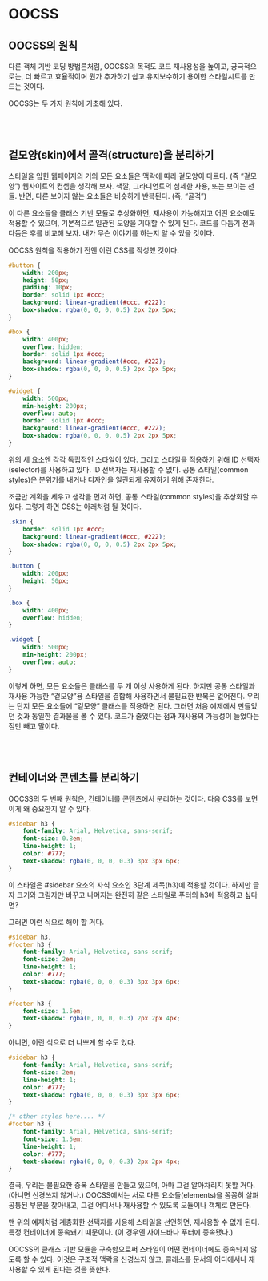 # OOCSS

## OOCSS의 원칙

다른 객체 기반 코딩 방법론처럼, OOCSS의 목적도 코드 재사용성을 높이고, 궁극적으로는, 더 빠르고 효율적이며 뭔가 추가하기 쉽고 유지보수하기 용이한 스타일시트를 만드는 것이다.

OOCSS는 두 가지 원칙에 기초해 있다.

<br /><br />

## 겉모양(skin)에서 골격(structure)을 분리하기

스타일을 입힌 웹페이지의 거의 모든 요소들은 맥락에 따라 겉모양이 다르다. (즉 “겉모양”) 웹사이트의 컨셉을 생각해 보자. 색깔, 그라디언트의 섬세한 사용, 또는 보이는 선들. 반면, 다른 보이지 않는 요소들은 비슷하게 반복된다. (즉, “골격”)

이 다른 요소들을 클래스 기반 모듈로 추상화하면, 재사용이 가능해지고 어떤 요소에도 적용할 수 있으며, 기본적으로 일관된 모양을 기대할 수 있게 된다. 코드를 다듬기 전과 다듬은 후를 비교해 보자. 내가 무슨 이야기를 하는지 알 수 있을 것이다.

OOCSS 원칙을 적용하기 전엔 이런 CSS를 작성했 것이다.

```css
#button {
    width: 200px;
    height: 50px;
    padding: 10px;
    border: solid 1px #ccc;
    background: linear-gradient(#ccc, #222);
    box-shadow: rgba(0, 0, 0, 0.5) 2px 2px 5px;
}

#box {
    width: 400px;
    overflow: hidden;
    border: solid 1px #ccc;
    background: linear-gradient(#ccc, #222);
    box-shadow: rgba(0, 0, 0, 0.5) 2px 2px 5px;
}

#widget {
    width: 500px;
    min-height: 200px;
    overflow: auto;
    border: solid 1px #ccc;
    background: linear-gradient(#ccc, #222);
    box-shadow: rgba(0, 0, 0, 0.5) 2px 2px 5px;
}
```

위의 세 요소엔 각각 독립적인 스타일이 있다. 그리고 스타일을 적용하기 위해 ID 선택자(selector)를 사용하고 있다. ID 선택자는 재사용할 수 없다. 공통 스타일(common styles)은 분위기를 내거나 디자인을 일관되게 유지하기 위해 존재한다.

조금만 계획을 세우고 생각을 먼저 하면, 공통 스타일(common styles)을 추상화할 수 있다. 그렇게 하면 CSS는 아래처럼 될 것이다.

```css
.skin {
    border: solid 1px #ccc;
    background: linear-gradient(#ccc, #222);
    box-shadow: rgba(0, 0, 0, 0.5) 2px 2px 5px;
}

.button {
    width: 200px;
    height: 50px;
}

.box {
    width: 400px;
    overflow: hidden;
}

.widget {
    width: 500px;
    min-height: 200px;
    overflow: auto;
}
```

이렇게 하면, 모든 요소들은 클래스를 두 개 이상 사용하게 된다. 하지만 공통 스타일과 재사용 가능한 “겉모양”용 스타일을 결합해 사용하면서 불필요한 반복은 없어진다. 우리는 단지 모든 요소들에 “겉모양” 클래스를 적용하면 된다. 그러면 처음 예제에서 만들었던 것과 동일한 결과물을 볼 수 있다. 코드가 줄었다는 점과 재사용의 가능성이 늘었다는 점만 빼고 말이다.

<br /><br />

## 컨테이너와 콘텐츠를 분리하기

OOCSS의 두 번째 원칙은, 컨테이너를 콘텐츠에서 분리하는 것이다. 다음 CSS를 보면 이게 왜 중요한지 알 수 있다.

```css
#sidebar h3 {
    font-family: Arial, Helvetica, sans-serif;
    font-size: 0.8em;
    line-height: 1;
    color: #777;
    text-shadow: rgba(0, 0, 0, 0.3) 3px 3px 6px;
}
```

이 스타일은 #sidebar 요소의 자식 요소인 3단계 제목(h3)에 적용할 것이다. 하지만 글자 크기와 그림자만 바꾸고 나머지는 완전히 같은 스타일로 푸터의 h3에 적용하고 싶다면?

그러면 이런 식으로 해야 할 거다.

```css
#sidebar h3,
#footer h3 {
    font-family: Arial, Helvetica, sans-serif;
    font-size: 2em;
    line-height: 1;
    color: #777;
    text-shadow: rgba(0, 0, 0, 0.3) 3px 3px 6px;
}

#footer h3 {
    font-size: 1.5em;
    text-shadow: rgba(0, 0, 0, 0.3) 2px 2px 4px;
}
```

아니면, 이런 식으로 더 나쁘게 할 수도 있다.

```css
#sidebar h3 {
    font-family: Arial, Helvetica, sans-serif;
    font-size: 2em;
    line-height: 1;
    color: #777;
    text-shadow: rgba(0, 0, 0, 0.3) 3px 3px 6px;
}

/* other styles here.... */
#footer h3 {
    font-family: Arial, Helvetica, sans-serif;
    font-size: 1.5em;
    line-height: 1;
    color: #777;
    text-shadow: rgba(0, 0, 0, 0.3) 2px 2px 4px;
}
```

결국, 우리는 불필요한 중복 스타일을 만들고 있으며, 아마 그걸 알아차리지 못할 거다. (아니면 신경쓰지 않거나.) OOCSS에서는 서로 다른 요소들(elements)을 꼼꼼히 살펴 공통된 부분을 찾아내고, 그걸 어디서나 재사용할 수 있도록 모듈이나 객체로 만든다.

맨 위의 예제처럼 계층화한 선택자를 사용해 스타일을 선언하면, 재사용할 수 없게 된다. 특정 컨테이너에 종속돼기 때문이다. (이 경우엔 사이드바나 푸터에 종속됐다.)

OOCSS의 클래스 기반 모듈을 구축함으로써 스타일이 어떤 컨테이너에도 종속되지 않도록 할 수 있다. 이것은 구조적 맥락을 신경쓰지 않고, 클래스를 문서의 어디에서나 재사용할 수 있게 된다는 것을 뜻한다.
